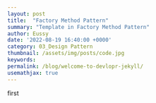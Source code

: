 ```yaml
---
layout: post
title:  "Factory Method Pattern"
summary: "Template in Factory Method Pattern"
author: Eussy
date: '2022-08-19 16:40:00 +0000'
category: 03_Design Pattern
thumbnail: /assets/img/posts/code.jpg
keywords: 
permalink: /blog/welcome-to-devlopr-jekyll/
usemathjax: true
---
```


first
